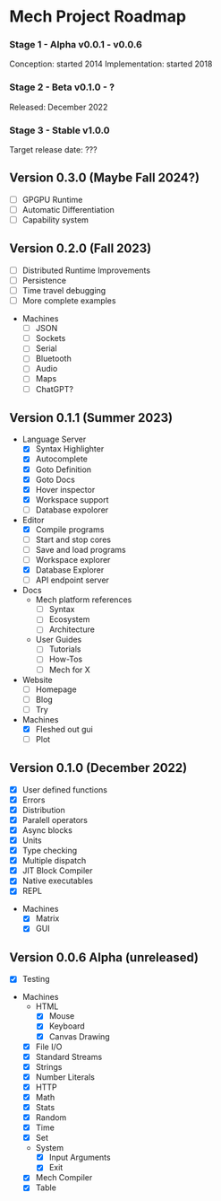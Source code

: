 # Mech Project Roadmap

### Stage 1 - Alpha v0.0.1 - v0.0.6

Conception: started 2014
Implementation: started 2018

### Stage 2 - Beta v0.1.0 - ?

Released: December 2022

### Stage 3 - Stable v1.0.0

Target release date: ???

## Version 0.3.0 (Maybe Fall 2024?)

- [ ] GPGPU Runtime
- [ ] Automatic Differentiation
- [ ] Capability system

## Version 0.2.0 (Fall 2023)

- [ ] Distributed Runtime Improvements
- [ ] Persistence
- [ ] Time travel debugging
- [ ] More complete examples

- Machines
    - [ ] JSON
    - [ ] Sockets
    - [ ] Serial
    - [ ] Bluetooth
    - [ ] Audio
    - [ ] Maps
    - [ ] ChatGPT?

## Version 0.1.1 (Summer 2023)

- Language Server
  - [x] Syntax Highlighter
  - [x] Autocomplete
  - [x] Goto Definition
  - [x] Goto Docs
  - [x] Hover inspector
  - [x] Workspace support
  - [ ] Database expolorer
- Editor
    - [x] Compile programs
    - [ ] Start and stop cores
    - [ ] Save and load programs
    - [ ] Workspace explorer
    - [x] Database Explorer
    - [ ] API endpoint server
- Docs
    - Mech platform references
        - [ ] Syntax
        - [ ] Ecosystem
        - [ ] Architecture
    - User Guides
        - [ ] Tutorials
        - [ ] How-Tos
        - [ ] Mech for X 
- Website
    - [ ] Homepage
    - [ ] Blog
    - [ ] Try
- Machines
    - [x] Fleshed out gui
    - [ ] Plot

## Version 0.1.0 (December 2022)

- [x] User defined functions
- [x] Errors
- [x] Distribution
- [x] Paralell operators
- [x] Async blocks
- [x] Units
- [x] Type checking
- [x] Multiple dispatch
- [x] JIT Block Compiler
- [x] Native executables
- [x] REPL
- Machines
    - [x] Matrix
    - [x] GUI

## Version 0.0.6 Alpha (unreleased)

- [x] Testing
- Machines 
    - HTML
        - [x] Mouse
        - [x] Keyboard
        - [x] Canvas Drawing
    - [x] File I/O
    - [x] Standard Streams
    - [x] Strings
    - [x] Number Literals
    - [x] HTTP
    - [x] Math
    - [x] Stats
    - [x] Random
    - [x] Time
    - [x] Set
    - System
        - [x] Input Arguments
        - [x] Exit
    - [x] Mech Compiler
    - [x] Table
